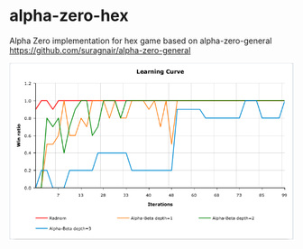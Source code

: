 # alpha-zero-hex
Alpha Zero implementation for hex game based on alpha-zero-general
<br />
https://github.com/suragnair/alpha-zero-general

![alt tag](https://github.com/aebrahimian/alpha-zero-hex/blob/master/hex/learn_curve.png)

